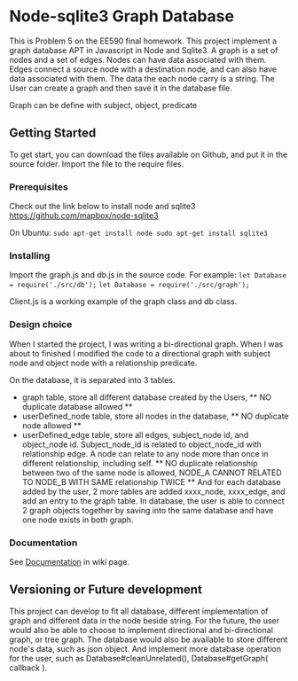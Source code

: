 # Node-sqlite3 Graph Database

This is Problem 5 on the EE590 final homework. This project implement a graph database APT in Javascript in Node and Sqlite3.
A graph is a set of nodes and a set of edges. Nodes can have data associated with them. Edges connect a source node with a destination node, and can also have data associated with them. The data the each node carry is a string. The User can create a graph and then save it in the database file.

Graph can be define with subject, object, predicate

## Getting Started

To get start, you can download the files available on Github, and put it in the source folder. Import the file to the require files.

### Prerequisites

Check out the link below to install node and sqlite3
https://github.com/mapbox/node-sqlite3

On Ubuntu:
    ```
    sudo apt-get install node
    sudo apt-get install sqlite3
    ```

### Installing

Import the graph.js and db.js in the source code.
For example:    `let Database = require('./src/db');`
                `let Database = require('./src/graph');`


Client.js is a working example of the graph class and db class.

### Design choice

When I started the project, I was writing a bi-directional graph. When I was about to finished I modified the code to a directional graph with subject node and object node with a relationship predicate.

On the database, it is separated into 3 tables.
 - graph table, store all different database created by the Users, ** NO duplicate database allowed **
 - userDefined_node table, store all nodes in the database, ** NO duplicate node allowed **
 - userDefined_edge table, store all edges, subject_node id, and object_node id. Subject_node_id is related to object_node_id with relationship edge. A node can relate to any node more than once in different relationship, including self. ** NO duplicate relationship between two of the same node is allowed, NODE_A CANNOT RELATED TO NODE_B WITH SAME relationship TWICE **
And for each database added by the user, 2 more tables are added xxxx_node, xxxx_edge, and add an entry to the graph table.
In database, the user is able to connect 2 graph objects together by saving into the same database and have one node exists in both graph.

### Documentation

See [Documentation](https://github.com/quincywu/node-sqlite3-graphDB/wiki/Documentation) in wiki page.

## Versioning or Future development

This project can develop to fit all database, different implementation of graph and different data in the node beside string. For the future, the user would also be able to choose to implement directional and bi-directional graph, or tree graph. The database would also be available to store different node's data, such as json object. And implement more database operation for the user, such as Database#cleanUnrelated(), Database#getGraph( callback ).
